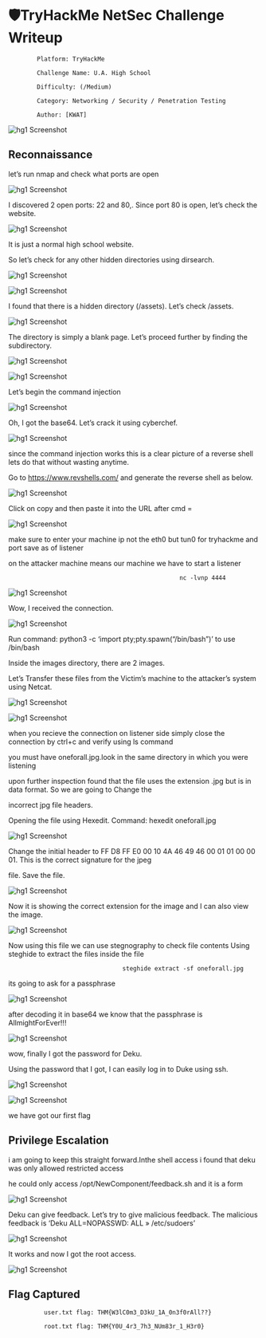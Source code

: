 #  🛡️TryHackMe NetSec Challenge Writeup

            Platform: TryHackMe

            Challenge Name: U.A. High School

            Difficulty: (/Medium)

            Category: Networking / Security / Penetration Testing

            Author: [KWAT]

            

  ![hg1 Screenshot](./Screenshot%20(193).png)

  

  ## Reconnaissance ##

  
  let’s run nmap and check what ports are open

  
  
  
  ![hg1 Screenshot](./Screenshot%20(194).png)


  

  I discovered 2 open ports: 22 and 80,. Since port 80 is open, let’s check the website.

  

  
  ![hg1 Screenshot](./Screenshot%20(195).png)
  


It is just a normal high school website.




So let’s check for any other hidden directories using dirsearch.



  ![hg1 Screenshot](./Screenshot%20(197).png)

  


  ![hg1 Screenshot](./Screenshot%20(198).png)

  

I found that there is a hidden directory (/assets). Let’s check /assets.




  ![hg1 Screenshot](./Screenshot%20(199).png)

  

The directory is simply a blank page. Let’s proceed further by finding the subdirectory.



  ![hg1 Screenshot](./Screenshot%20(200).png)


  ![hg1 Screenshot](./Screenshot%20(201).png)

  

Let’s begin the command injection



  ![hg1 Screenshot](./Screenshot%20(202).png)

  

 Oh, I got the base64. Let’s crack it using cyberchef.
 

 
  ![hg1 Screenshot](./Screenshot%20(203).png)

  

 since the command injection works this is a clear picture of a reverse shell lets do that without wasting anytime.
 

 Go to https://www.revshells.com/ and generate the reverse shell as below.


 
 ![hg1 Screenshot](./Screenshot%20(204).png)

  


Click on copy and then paste it into the URL after cmd = 



![hg1 Screenshot](./Screenshot%20(206).png)

  

make sure to enter your machine ip not the eth0 but tun0 for tryhackme and port save as of listener



on the attacker machine means our machine we have to start a listener



                                                    nc -lvnp 4444
                                                    

 
  ![hg1 Screenshot](./Screenshot%20(205).png)

  

 Wow, I received the connection.

 

  
  ![hg1 Screenshot](./Screenshot%20(207).png)

  

Run command: python3 -c ‘import pty;pty.spawn(“/bin/bash”)’ to use /bin/bash



Inside the images directory, there are 2 images.



Let’s Transfer these files from the Victim’s machine to the attacker’s system using Netcat.


  
  ![hg1 Screenshot](./Screenshot%20(208).png)
  

  
  ![hg1 Screenshot](./Screenshot%20(209).png)

  

when you recieve the connection on listener side simply close the connection by ctrl+c and verify using ls command


you must have oneforall.jpg.look in the same directory in which you were listening


upon further inspection found that the file uses the extension .jpg but is in data format. So we are going to Change the 

incorrect jpg file headers.



Opening the file using Hexedit. Command: hexedit oneforall.jpg



  
![hg1 Screenshot](./Screenshot%20(210).png)

  

Change the initial header to FF D8 FF E0 00 10 4A 46 49 46 00 01 01 00 00 01. This is the correct signature for the jpeg 


file. Save the file.



![hg1 Screenshot](./Screenshot%20(211).png)

    

Now it is showing the correct extension for the image and I can also view the image.



 ![hg1 Screenshot](./Screenshot%20(212).png)

    

Now using this file we can use stegnography to check file contents Using steghide to extract the files inside the file



                                    steghide extract -sf oneforall.jpg

                                    

its going to ask for a passphrase



![hg1 Screenshot](./Screenshot%20(213).png)

    

after decoding it in base64 we know that the passphrase is AllmightForEver!!!



![hg1 Screenshot](./Screenshot%20(214).png)

    

 wow, finally I got the password for Deku.
 

Using the password that I got, I can easily log in to Duke using ssh.


 ![hg1 Screenshot](./Screenshot%20(215).png)
 
  
![hg1 Screenshot](./Screenshot%20(216).png)

    

  we have got our first flag




  ## Privilege Escalation ##

  

i am going to keep this straight forward.Inthe shell access i found that deku was only allowed restricted access

he could only access /opt/NewComponent/feedback.sh and it is a form



 ![hg1 Screenshot](./Screenshot%20(217).png)

 

Deku can give feedback. Let’s try to give malicious feedback. The malicious feedback is ‘Deku ALL=NOPASSWD: ALL » /etc/sudoers’

![hg1 Screenshot](./Screenshot%20(218).png)

It works and now I got the root access.


 ![hg1 Screenshot](./Screenshot%20(219).png)


 ## Flag Captured ##
 
              user.txt flag: THM{W3lC0m3_D3kU_1A_0n3f0rAll??}

              root.txt flag: THM{Y0U_4r3_7h3_NUm83r_1_H3r0}




  

    









 




  
  
